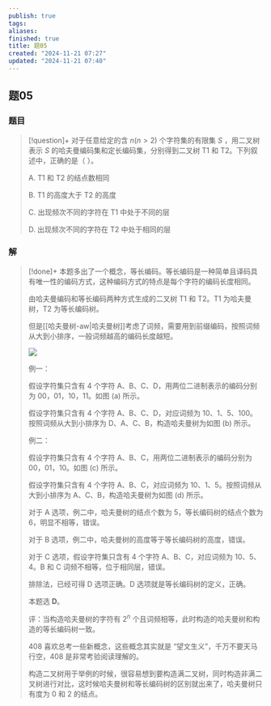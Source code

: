 ```yaml
---
publish: true
tags: 
aliases: 
finished: true
title: 题05
created: "2024-11-21 07:27"
updated: "2024-11-21 07:40"
---
```

## 题05
### 题目
> [!question]+
> 对于任意给定的含 $n(n>2)$ 个字符集的有限集 $S$ ，用二叉树表示 $S$ 的哈夫曼编码集和定长编码集，分别得到二叉树 T1 和 T2。下列叙述中，正确的是（ ）。
> 
> A. T1 和 T2 的结点数相同
> 
> B. T1 的高度大于 T2 的高度
> 
> C. 出现频次不同的字符在 T1 中处于不同的层
> 
> D. 出现频次不同的字符在 T2 中处于相同的层
### 解
> [!done]+
> 本题多出了一个概念，等长编码。等长编码是一种简单且译码具有唯一性的编码方式，这种编码方式的特点是每个字符的编码长度相同。
> 
> 由哈夫曼编码和等长编码两种方式生成的二叉树 T1 和 T2。T1 为哈夫曼树，T2 为等长编码树。
> 
> 但是[[哈夫曼树-aw|哈夫曼树]]考虑了词频，需要用到前缀编码，按照词频从大到小排序，一般词频越高的编码长度越短。
> 
> ![](https://picx.zhimg.com/v2-e40d09c3c248d1bc2737b9887584e0dd_r.jpg)
> 
> 例一：
> 
> 假设字符集只含有 4 个字符 A、B、C、D，用两位二进制表示的编码分别为 00，01，10，11。如图 (a) 所示。
> 
> 假设字符集只含有 4 个字符 A、B、C、D，对应词频为 10、1、5、100。按照词频从大到小排序为 D、A、C、B，构造哈夫曼树为如图 (b) 所示。
> 
> 例二：
> 
> 假设字符集只含有 4 个字符 A、B、C，用两位二进制表示的编码分别为 00，01，10。如图 (c) 所示。
> 
> 假设字符集只含有 4 个字符 A、B、C，对应词频为 10、1、5。按照词频从大到小排序为 A、C、B，构造哈夫曼树为如图 (d) 所示。
> 
> 对于 A 选项，例二中，哈夫曼树的结点个数为 5，等长编码树的结点个数为 6，明显不相等，错误。
> 
> 对于 B 选项，例二中，哈夫曼树的高度等于等长编码树的高度，错误。
> 
> 对于 C 选项，假设字符集只含有 4 个字符 A、B、C，对应词频为 10、5、4。B 和 C 词频不相等，位于相同层，错误。
> 
> 排除法，已经可得 D 选项正确。D 选项就是等长编码树的定义，正确。
> 
> 本题选 **D**。
> 
> 评：当构造哈夫曼树的字符有 $2^n$ 个且词频相等，此时构造的哈夫曼树和构造的等长编码树一致。
> 
> 408 喜欢总考一些新概念，这些概念其实就是 “望文生义”，千万不要天马行空，408 是非常考验阅读理解的。
> 
> 构造二叉树用于举例的时候，很容易想到要构造满二叉树，同时构造非满二叉树进行对比，这时候哈夫曼树和等长编码树的区别就出来了，哈夫曼树只有度为 0 和 2 的结点。